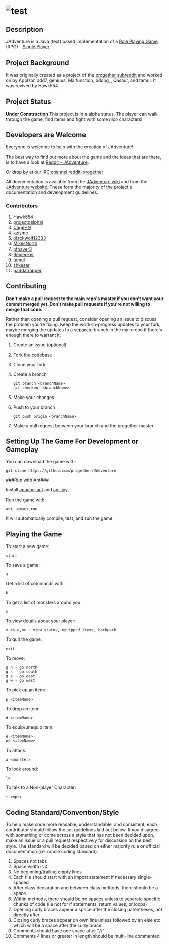 ![](http://i.imgur.com/xswo3w8.png "test")
==============================================


Description
-------------
JAdventure is a Java (text) based implementation of a 
[Role Playing Game](http://en.wikipedia.org/wiki/Role-playing_game) (RPG) - 
[Single Player](http://en.wikipedia.org/wiki/Role-playing_game#Single-player). 


Project Background
-------------
It was originally created as a project of the 
[progether subreddit](http://www.reddit.com/r/progether)
and worked on by Applzor, add7, geniuus, Malfunction, bdong\_, Qasaur, and 
tamul. It was revived by Hawk554.

Project Status
-------------
**Under Construction** This project is in a alpha status. The player can walk 
through the game, find items and fight with some _nice_ characters! 

Developers are Welcome
-------------
Everyone is welcome to help with the creation of JAdventure!
    
The best way to find out more about the game and the ideas that are there, is 
to have a look at [Reddit - JAdventure](https://www.reddit.com/search?q=jadventure).

Or drop by at our [IRC channel reddit-progether](http://webchat.freenode.net/?channels=reddit-progether&uio=d4)

All documentation is avaiable from the [JAdventure wiki](https://github.com/progether/JAdventure/wiki) 
and from the [JAdventure website](https://progether.github.io/JAdventure). These 
form the majority of the project's documentation and development guidelines.

### Contributors ###

 1. [Hawk554](https://github.com/hawk554)
 1. [projectdelphai](https://github.com/projectdelphai)
 1. [CageHN](https://github.com/CageHN)
 1. [kzisme](https://github.com/kzisme)
 1. [blackwolf12333](https://github.com/blackwolf12333)
 1. [MikesNorth](https://github.com/mikesnorth)
 1. [pthayer3](https://github.com/pthayer3)
 1. [Reinecker](https://github.com/reinecker)
 1. [tamul](https://github.com/tamul)
 1. [shkesar](https://github.com/shkesar)
 1. [paddatrapper](https://github.com/paddatrapper)

Contributing
-------------
**Don't make a pull request to the main repo's master if you don't want your**
**commit merged yet. Don't make pull requests if you're not willing to merge**
**that code.**

Rather than opening a pull request, consider opening an issue to discuss the 
problem you're fixing. Keep the work-in-progress updates to your fork, maybe 
merging the updates to a separate branch in the main repo if there's enough 
there to warrant it.

 1. Create an issue (optional)
 1. Fork the codebase
 1. Clone your fork
 1. Create a branch

    ```
    git branch <branchName>
    git checkout <branchName>
    ```
 1. Make your changes
 1. Push to your branch
    
    ```
    git push origin <branchName>
    ```

 1. Make a pull request between your branch and the progether master

Setting Up The Game For Development or Gameplay
-----------------

You can download the game with:

    git clone https://github.com/progether/JAdventure

###Run with Ant###

Install [apache-ant](http://ant.apache.org) and [ant-ivy](http://ant.apache.org/ivy/).

Run the game with:

    ant -emacs run

It will automatically compile, test, and run the game.


Playing the Game
--------------

To start a new game:

    start

To save a game:

    s

Get a list of commands with:

    h

To get a list of monsters around you:

    m

To view details about your player:

    v <s,e,b> - view status, equipped items, backpack

To quit the game:

    exit

To move:

    g n - go north
    g s - go south
    g e - go east
    g w - go west

To pick up an item:

    p <itemName>

To drop an item:

    d <itemName>

To equip/unequip item:

    e <itemName>
    ue <itemName>

To attack:
    
    a <monster>

To look around:
 
    la

To talk to a Non-player Character:

    t <npc>

Coding Standard/Convention/Style
-------------------
To help make code more readable, understandable, and consistent, each 
contributor should follow the set guidelines laid out below. If you disagree 
with something or come across a style that has not been decided upon, make an 
issue or a pull request respectively for discussion on the best style. The 
standard will be decided based on either majority rule or official documentation 
(i.e. oracle coding standard).

 1. Spaces not tabs
 1. Space width is 4
 1. No beginning/trailing empty lines
 1. Each file should start with an import statement if necessary single-spaced
 1. After class declaration and between class methods, there should be a space.
 1. Within methods, there should be no spaces unless to separate specific chunks 
    of code (i.e not for if statements, return values, or loops)
 1. Opening curly braces appear a space after the closing parentheses, not 
    directly after.
 1. Closing curly braces appear on own line unless followed by an else etc. 
    which will be a space after the curly brace.
 1. Comments should have one space after "//"
 1. Comments 4 lines or greater in length should be multi-line commented
